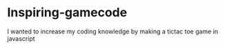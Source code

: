 # Inspiring-gamecode
I wanted to increase my coding knowledge by making a tictac toe game in javascript
